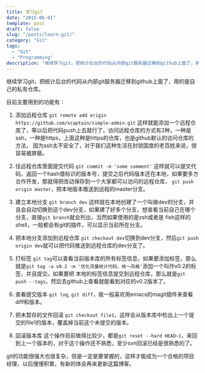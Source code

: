 ```yaml
---
title: 学习git
date: "2015-06-01"
template: post
draft: false
slug: "/posts/learn-git/"
category: "Git"
tags:
  - "Git"
  - "Programming"
description: "继续学习git，把统计后台的代码从内部git服务器迁移到github上面了，用的是自己的私有仓库..."
---
```


继续学习git，把统计后台的代码从内部git服务器迁移到github上面了，用的是自己的私有仓库。

目前主要用到的功能有：

1. 添加远程仓库
   `git remote add origin https://github.com/xcaptain/simple-admin.git`
   这样就能添加一个远程仓库了，等以后把代码push上去就行了，访问远程仓库的方式有2种，一种是ssh，一种是https，上面这种是https的仓库，也是github默认的访问仓库的方法，
   因为ssh太不安全了，对于我们这种生活在封锁国度的老百姓来说，很容易被屏蔽。

2. 往远程仓库里面提交代码
   `git commit -m 'some comment'`
   这样就可以提交代码，返回一个hash值标识的版本号，提交之后代码版本还在本地，如果要多方合作开发，那就得把改动保存到一个大家都可以访问的远程仓库，
   `git push origin master`，把本地版本推送到远程的master分支。

3. 建立本地分支
   `git branch dev`
   这样就在本地创建了一个叫做dev的分支，并且会自动切换到这个dev分支，如果建了好多个分支，想查看当前自己在哪个分支，直接`git branch`就会列出，当然如果使用的是zsh或者是
   fish这样的shell，一般都会有git的插件，可以显示当前所在分支。

4. 把本地分支添加到远程仓库
   `git checkout dev`切换到dev分支，然后`git push origin dev`就可以把代码推送到远程仓库的dev分支了。

5. 打标签
   `git tag`可以查看当前版本库的所有标签信息，如果要添加标签，那么就是`git tag -a v0.2 -m '优化流量统计代码，统一风格'`添加一个叫作v0.2的标签，并且提交。如果要把
   本地的标签信息提交到远程仓库，那么就是`git push --tags`，然后去github上查看就能看到对应的v0.2版本了。

6. 查看提交版本
   `git log`, `git diff`，我一般喜欢用emacs的magit插件来查看diff和版本。

7. 把未暂存的文件回滚
   `git checkout file1`，这样会从版本库中检出上一个提交的file1的版本，覆盖掉当前这个未提交的版本。

8. 回滚版本库
   这个操作目前做得比较少，都是`git reset --hard HEAD~1`，来回到上一个版本的，对于这个操作还不熟悉，至少svn回滚已经是很熟悉的了。

git的功能很强大也很复杂，但是一定是要掌握的，这样才能成为一个合格的项目经理，以后慢慢积累，有新的体会再来更新这篇博客。
